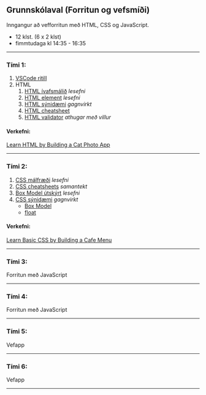 ## Grunnskólaval (Forritun og vefsmíði)

Inngangur að vefforritun með HTML, CSS og JavaScript.

- 12 klst. (6 x 2 klst)
- fimmtudaga kl 14:35 - 16:35 

---

### Tími 1: 
1. [VSCode ritill](https://code.visualstudio.com/)
1. HTML
   1. [HTML ívafsmálið](https://bok.vefforritun.is/03.html) _lesefni_
   1. [HTML element](https://bok.vefforritun.is/04.element) _lesefni_
   1. [HTML sýnidæmi](https://www.w3schools.com/html/html_basic.asp) _gagnvirkt_
   1. [HTML cheatsheet](https://www.codecademy.com/learn/learn-html/modules/learn-html-elements/cheatsheet)
   1. [HTML validator](https://validator.w3.org/#validate_by_input) _athugar með villur_
   
#### Verkefni:
[Learn HTML by Building a Cat Photo App](https://www.freecodecamp.org/learn/2022/responsive-web-design/learn-html-by-building-a-cat-photo-app/step-1)



<!--
[Fyrirlestur — HTML Element](https://github.com/vefforritun/vef1-2023/blob/main/namsefni/03.html-element/1.html-element.md)

> [töflur, listar og form](https://bok.vefforritun.is/05.toflur-listar-form.html) _ítarefni_
-->

---

### Tími 2: 

1. [CSS málfræði](https://github.com/vefforritun/book/blob/main/chapters/10.css-malfraedi.md) _lesefni_
1. [CSS cheatsheets](https://www.codecademy.com/learn/learn-css/modules/learn-css-selectors-visual-rules/cheatsheet) _samantekt_
1. [Box Model útskýrt](https://github.com/vefforritun/book/blob/main/chapters/11.css-box-model.md) _lesefni_
1. [CSS sýnidæmi](https://www.w3schools.com/w3css/default.asp) _gagnvirkt_
   - [Box Model](https://www.w3schools.com/css/css_boxmodel.asp) 
   - [float](https://www.w3schools.com/css/css_float.asp)

#### Verkefni:
[Learn Basic CSS by Building a Cafe Menu](https://www.freecodecamp.org/learn/2022/responsive-web-design/learn-basic-css-by-building-a-cafe-menu/step-1)


<!--
CSS yfirlit: https://github.com/vefforritun/vef1-2023/blob/main/vikur/vika-03.md
-->

---

### Tími 3: 
Forritun með JavaScript

<!--
- [W3schools](https://www.w3schools.com/js/)
   - [æfingar](https://www.w3schools.com/js/exercise_js.asp)
- [Cheatsheeets / Learn JavaScript Basics (coedcademy)](https://www.codecademy.com/learn/paths/create-video-games-with-phaser/tracks/game-dev-learn-javascript-basics/modules/game-dev-learn-javascript-basics/cheatsheet)
- [The JavaSript Survival Guide](https://www.youtube.com/watch?v=9emXNzqCKyg) myndband
- [JavaScript Tutorial for Beginners: Learn JavaScript in 1 Hour](https://www.youtube.com/watch?v=W6NZfCO5SIk) myndband
-->

---

### Tími 4:
Forritun  með JavaScript

<!--
https://www.codecademy.com/learn/introduction-to-javascript
-->

---

### Tími 5:
Vefapp

<!--
1. Github (geymsla og vefhýsing) 
   1. [Búa til reikning](https://youtu.be/ovCRBERA1NQ) á Github.com
   1. [Búa til repository](https://www.youtube.com/watch?v=HhfPWwz8lVA&ab_channel=RichMcCue)  _hakaðu líka í README file reitinn_
   1. [Að hýsa vefsíðu á Github](https://pages.github.com/)
1. [Marktæk html tög](https://www.w3schools.com/html/html5_semantic_elements.asp) 
1. [CSS: Flexbox](https://bok.vefforritun.is/17.css-flexbox.html) og [hér](https://css-tricks.com/snippets/css/a-guide-to-flexbox/) 
1. [CSS: Skalanlegir vefir](https://bok.vefforritun.is/18.skalanlegir) 
1. [Google fonts](https://fonts.google.com/), [Getting started](https://developers.google.com/fonts/docs/getting_started)
   1. [icons](https://fonts.google.com/icons?selected=Material+Icons:assignment) `<link href="https://fonts.googleapis.com/icon?family=Material+Icons" rel="stylesheet">` 
-->

---

### Tími 6:
Vefapp

---

<!-- 
Ítarefni: 
- [Bókin um vefforritun](https://bok.vefforritun.is/)
- [Google Chrome Developer Tools Crash Course](https://www.youtube.com/watch?v=x4q86IjJFag)
- [Vefgrunnur](https://vefgrunnur.github.io/)  
- https://github.com/vefforritun/vef1-2023
- [freeCodeCamp æfingar/projects](https://www.freecodecamp.org/learn/2022/responsive-web-design/)
-->

